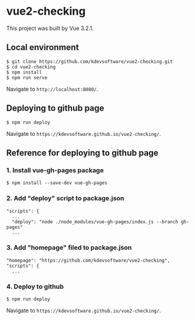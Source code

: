 # vue2-checking
This project was built by Vue 3.2.1.

## Local environment
```
$ git clone https://github.com/kdevsoftware/vue2-checking.git
$ cd vue2-checking
$ npm install
$ npm run serve
```
Navigate to `http://localhost:8080/`.

## Deploying to github page
```
$ npm run deploy
```
Navigate to `https://kdevsoftware.github.io/vue2-checking/`.

## Reference for deploying to github page

### 1. Install vue-gh-pages package
```
$ npm install --save-dev vue-gh-pages
```

### 2. Add "deploy" script to package.json
```
"scripts": {
  ...  
  "deploy": "node ./node_modules/vue-gh-pages/index.js --branch gh-pages"
  ...
```

### 3. Add "homepage" filed to package.json
```
"homepage": "https://github.com/kdevsoftware/vue2-checking",
"scripts": {
  ...
```

### 4. Deploy to github
```
$ npm run deploy
```
Navigate to `https://kdevsoftware.github.io/vue2-checking/`.